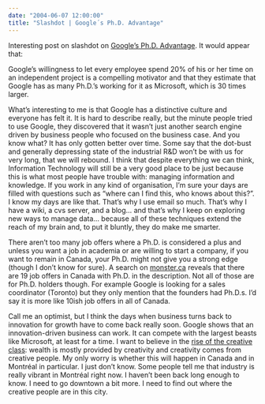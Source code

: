 ```yaml
---
date: "2004-06-07 12:00:00"
title: "Slashdot | Google´s Ph.D. Advantage"
---
```




Interesting post on slashdot on [Google&rsquo;s Ph.D. Advantage](http://tech.slashdot.org/story/04/06/07/1030205/googles-phd-advantage). It would appear that: 

> 
Google&rsquo;s willingness to let every employee spend 20% of his or her time on an independent project is a compelling motivator and that they estimate that Google has as many Ph.D.&rsquo;s working for it as Microsoft, which is 30 times larger.



What&rsquo;s interesting to me is that Google has a distinctive culture and everyone has felt it. It is hard to describe really, but the minute people tried to use Google, they discovered that it wasn&rsquo;t just another search engine driven by business people who focused on the business case. And you know what? It has only gotten better over time. Some say that the dot-bust and generally depressing state of the industrial R&#038;D won&rsquo;t be with us for very long, that we will rebound. I think that despite everything we can think, Information Technology will still be a very good place to be just because this is what most people have trouble with: managing information and knowledge. If you work in any kind of organisation, I&rsquo;m sure your days are filled with questions such as &ldquo;where can I find this, who knows about this?&rdquo;. I know my days are like that. That&rsquo;s why I use email so much. That&rsquo;s why I have a wiki, a cvs server, and a blog&hellip; and that&rsquo;s why I keep on exploring new ways to manage data&hellip; because all of these techniques extend the reach of my brain and, to put it bluntly, they do make me smarter.

There aren&rsquo;t too many job offers where a Ph.D. is considered a plus and unless you want a job in academia or are willing to start a company, if you want to remain in Canada, your Ph.D. might not give you a strong edge (though I don&rsquo;t know for sure). A search on [monster.ca](http://www.monster.ca) reveals that there are 19 job offers in Canada with Ph.D. in the description. Not all of those are for Ph.D. holders though. For example Google is looking for a sales coordinator (Toronto) but they only mention that the founders had Ph.D.s. I&rsquo;d say it is more like 10ish job offers in all of Canada.

Call me an optimist, but I think the days when business turns back to innovation for growth have to come back really soon. Google shows that an innovation-driven business can work. It can compete with the largest beasts like Microsoft, at least for a time. I want to believe in the [rise of the creative class](http://www.creativeclass.com/): wealth is mostly provided by creativity and creativity comes from creative people. My only worry is whether this will happen in Canada and in Montréal in particular. I just don&rsquo;t know. Some people tell me that industry is really vibrant in Montréal right now. I haven&rsquo;t been back long enough to know. I need to go downtown a bit more. I need to find out where the creative people are in this city.

